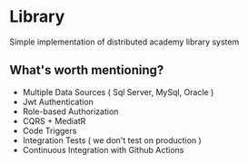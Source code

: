 # Library
Simple implementation of distributed academy library system

## What's worth mentioning?
* Multiple Data Sources ( Sql Server, MySql, Oracle )
* Jwt Authentication
* Role-based Authorization
* CQRS + MediatR
* Code Triggers
* Integration Tests ( we don't test on production )
* Continuous Integration with Github Actions
